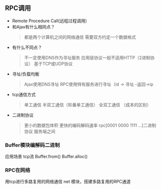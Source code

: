 ## RPC调用
- Remote Procedure Call(远程过程调用)
- 和Ajax有什么相同点？
    > 都是两个计算机之间的网络通信
    > 需要双方约定一个数据格式
- 有什么不同点？
    > 不一定使用DNS作为寻址服务
    > 应用层协议一般不适用HTTP（2进制协议）
    > 基于TCP或UDP协议
- 寻址/负载均衡
    > Ajax使用DNS寻址
    > RPC使用特有服务进行寻址（id -> 寻址 -返回->ip
- tcp通信方式
    > 单工通信
    > 半双工通信（轮番单工通信）
    > 全双工通信 （成本的区别）
- 二进制协议
    > 更小的数据包体积
    > 更快的编码解码速率 
    rpc[0001 0000 1111 ...]二进制协议 服务端之间


### Buffer模块编解码二进制
应用场景 tcp流
Buffer.from() 
Buffer.alloc()


### RPC在网络
用tcp进行多路复用的网络通信
net 模块，搭建多路复用的RPC通道
